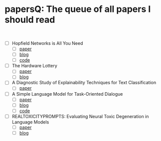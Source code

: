 # papersQ: The queue of all papers I should read

<br/>


- [ ] Hopfield Networks is All You Need
  - [ ] [paper](https://arxiv.org/abs/2008.02217)
  - [ ] [blog](https://ml-jku.github.io/hopfield-layers/)
  - [ ] [code](https://github.com/ml-jku/hopfield-layers)
- [ ] The Hardware Lottery
  - [ ] [paper](https://arxiv.org/abs/2009.0648)
  - [ ] [blog](https://hardwarelottery.github.io)
- [ ] A Diagnostic Study of Explainability Techniques for Text Classification
  - [ ] [paper](https://arxiv.org/abs/2009.13295)
- [ ] A Simple Language Model for Task-Oriented Dialogue
  - [ ] [paper](https://arxiv.org/abs/2005.00796)
  - [ ] [blog](https://blog.einstein.ai/simpletod/)
  - [ ] [code](https://github.com/salesforce/simpletod)
- [ ] REALTOXICITYPROMPTS: Evaluating Neural Toxic Degeneration in Language Models
  - [ ] [paper](https://arxiv.org/abs/2009.11462)
  - [ ] [blog](https://toxicdegeneration.allenai.org)
